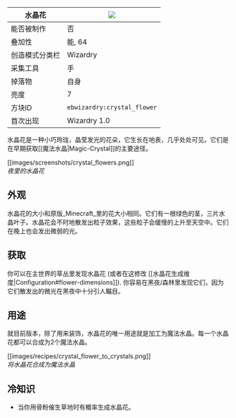 | 水晶花 |![](https://github.com/Electroblob77/Wizardry/blob/1.12.2/src/main/resources/assets/ebwizardry/textures/blocks/crystal_flower.png)|
|---|---|
| 能否被制作 | 否 |
| 叠加性 | 能, 64 |
| 创造模式分类栏	 | Wizardry |
| 采集工具 | 手 |
| 掉落物 | 自身 |
| 亮度 | 7 |
| 方块ID | `ebwizardry:crystal_flower` |
| 首次出现 | Wizardry 1.0 |

水晶花是一种小巧玲珑，晶莹发光的花朵，它生长在地表，几乎处处可见。它们是在早期获取[[魔法水晶|Magic-Crystal]]的主要途径。

[[images/screenshots/crystal_flowers.png]]  
_夜里的水晶花_

## 外观
水晶花的大小和原版_Minecraft_里的花大小相同。它们有一根绿色的茎，三片水晶叶子。水晶花会不时地散发出粒子效果，这些粒子会缓慢的上升至天空中。它们在晚上也会发出微弱的光。

## 获取
你可以在主世界的草丛里发现水晶花 (或者在这修改 [[水晶花生成维度|Configuration#flower-dimensions]]). 你容易在黑夜/森林里发现它们，因为它们散发出的微光在黑夜中十分引人瞩目。

## 用途
就目前版本，除了用来装饰，水晶花的唯一用途就是加工为魔法水晶。每一个水晶花都可以合成为2个魔法水晶。

[[images/recipes/crystal_flower_to_crystals.png]]  
_将水晶花合成为魔法水晶_

## 冷知识
- 当你用骨粉催生草地时有概率生成水晶花。
